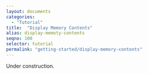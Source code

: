 ```yaml
---
layout: documents
categories: 
  - "Tutorial"
title:  "Display Memory Contents"
alias: display-memoty-contents
seqno: 100
selector: tutorial
permalink: "getting-started/display-memory-contents"
---
```


Under construction.
